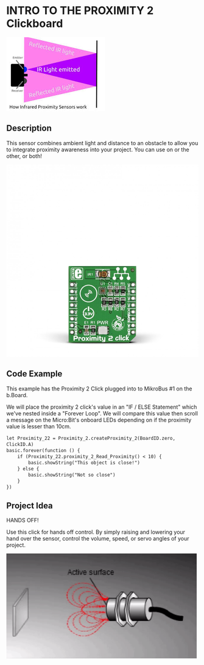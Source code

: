 # INTRO TO THE PROXIMITY 2 Clickboard

![Proximity Detection](https://github.com/Brilliant-Labs/bboard-tutorials-v3/blob/master/proximity-2/proximity2.jpg?raw=true "Proximity Detection")

## Description

This sensor combines ambient
light and distance to an obstacle
to allow you to integrate
proximity awareness into your
project.  You can use on or the other, or both!

![Proximity-2 Click](https://github.com/Brilliant-Labs/bboard-tutorials-v3/blob/master/proximity-2/proximity-2-click.jpg?raw=true "Proximity-2 Click")

## Code Example

This example has the Proximity 2 Click plugged into to MikroBus #1 on the b.Board. 

We will place the proximity 2 click's value in an "IF / ELSE Statement" which we've nested inside a "Forever Loop".  We will compare this value then scroll a message on the Micro:Bit's onboard LEDs depending on if the proximity value is lesser than 10cm.

```blocks
let Proximity_22 = Proximity_2.createProximity_2(BoardID.zero, ClickID.A)
basic.forever(function () {
    if (Proximity_22.proximity_2_Read_Proximity() < 10) {
        basic.showString("This object is close!")
    } else {
        basic.showString("Not so close")
    }
})
```

## Project Idea

HANDS OFF!

Use this click for hands off
control. By simply raising
and lowering your hand over
the sensor, control the
volume, speed, or servo
angles of your project.


![Proximity 2](https://github.com/Brilliant-Labs/bboard-tutorials-v3/blob/master/proximity-2/proximity2gif.gif?raw=true "Hands Off!")